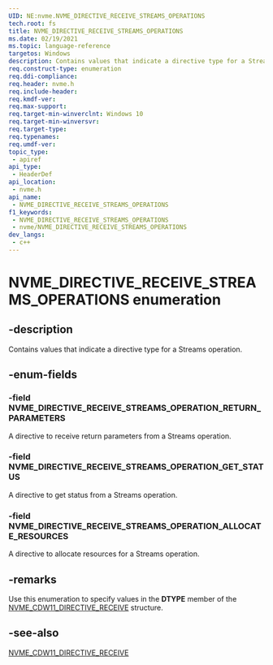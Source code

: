 ```yaml
---
UID: NE:nvme.NVME_DIRECTIVE_RECEIVE_STREAMS_OPERATIONS
tech.root: fs
title: NVME_DIRECTIVE_RECEIVE_STREAMS_OPERATIONS
ms.date: 02/19/2021
ms.topic: language-reference
targetos: Windows
description: Contains values that indicate a directive type for a Streams operation.
req.construct-type: enumeration
req.ddi-compliance: 
req.header: nvme.h
req.include-header: 
req.kmdf-ver: 
req.max-support: 
req.target-min-winverclnt: Windows 10
req.target-min-winversvr: 
req.target-type: 
req.typenames: 
req.umdf-ver: 
topic_type:
 - apiref
api_type:
 - HeaderDef
api_location:
 - nvme.h
api_name:
 - NVME_DIRECTIVE_RECEIVE_STREAMS_OPERATIONS
f1_keywords:
 - NVME_DIRECTIVE_RECEIVE_STREAMS_OPERATIONS
 - nvme/NVME_DIRECTIVE_RECEIVE_STREAMS_OPERATIONS
dev_langs:
 - c++
---
```


# NVME_DIRECTIVE_RECEIVE_STREAMS_OPERATIONS enumeration


## -description

Contains values that indicate a directive type for a Streams operation.

## -enum-fields

### -field NVME_DIRECTIVE_RECEIVE_STREAMS_OPERATION_RETURN_PARAMETERS

A directive to receive return parameters from a Streams operation.

### -field NVME_DIRECTIVE_RECEIVE_STREAMS_OPERATION_GET_STATUS

A directive to get status from a Streams operation.

### -field NVME_DIRECTIVE_RECEIVE_STREAMS_OPERATION_ALLOCATE_RESOURCES

A directive to allocate resources for a Streams operation.

## -remarks

Use this enumeration to specify values in the **DTYPE** member of the [NVME_CDW11_DIRECTIVE_RECEIVE](ns-nvme-nvme_cdw11_directive_receive.md) structure.

## -see-also

[NVME_CDW11_DIRECTIVE_RECEIVE](ns-nvme-nvme_cdw11_directive_receive.md)

